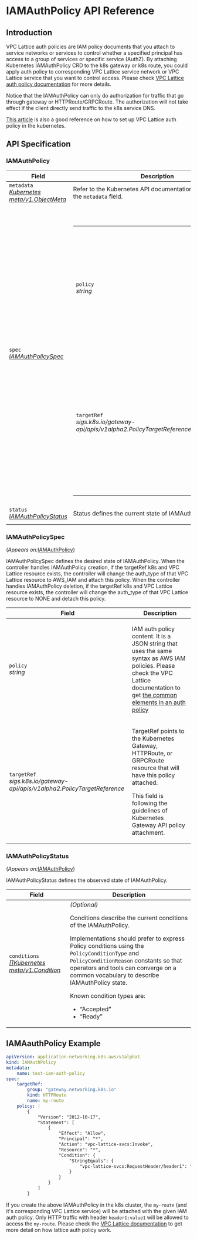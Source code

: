 # IAMAuthPolicy API Reference

## Introduction

VPC Lattice auth policies are IAM policy documents that you attach to service networks or services to control whether a specified principal has access to a group of services or specific service (AuthZ). 
By attaching Kubernetes IAMAuthPolicy CRD to the k8s gateway or k8s route, you could apply auth policy to corresponding VPC Lattice service network or VPC Lattice service that you want to control access. 
Please check [VPC Lattice auth policy documentation](https://docs.aws.amazon.com/vpc-lattice/latest/ug/auth-policies.html) for more details.

Notice that the IAMAuthPolicy can only do authorization for traffic that go through gateway or HTTPRoute/GRPCRoute. The authorization will not take effect if the client directly send traffic to the k8s service DNS.

[This article](https://aws.amazon.com/blogs/containers/implement-aws-iam-authentication-with-amazon-vpc-lattice-and-amazon-eks/) is also a good reference on how to set up VPC Lattice auth policy in the kubernetes.

## API Specification

<h3 id="application-networking.k8s.aws/v1alpha1.IAMAuthPolicy">IAMAuthPolicy</h3>
<div></div>
<table>
   <thead>
      <tr>
         <th>Field</th>
         <th>Description</th>
      </tr>
   </thead>
   <tbody>
      <tr>
         <td>
            <code>metadata</code><br/>
            <em>
            <a href="https://kubernetes.io/docs/reference/generated/kubernetes-api/v1.24/#objectmeta-v1-meta">
            Kubernetes meta/v1.ObjectMeta
            </a>
            </em>
         </td>
         <td>
            Refer to the Kubernetes API documentation for the fields of the
            <code>metadata</code> field.
         </td>
      </tr>
      <tr>
         <td>
            <code>spec</code><br/>
            <em>
            <a href="#application-networking.k8s.aws/v1alpha1.IAMAuthPolicySpec">
            IAMAuthPolicySpec
            </a>
            </em>
         </td>
         <td>
            <br/>
            <br/>
            <table>
               <tr>
                  <td>
                     <code>policy</code><br/>
                     <em>
                     string
                     </em>
                  </td>
                  <td>
                     <p>IAM auth policy content. It is a JSON string that uses the same syntax as AWS IAM policies. Please check the VPC Lattice documentation to get <a href="https://docs.aws.amazon.com/vpc-lattice/latest/ug/auth-policies.html#auth-policies-common-elements">the common elements in an auth policy</a></p>
                  </td>
               </tr>
               <tr>
                  <td>
                     <code>targetRef</code><br/>
                     <em>
                     sigs.k8s.io/gateway-api/apis/v1alpha2.PolicyTargetReference
                     </em>
                  </td>
                  <td>
                     <p>TargetRef points to the Kubernetes Gateway, HTTPRoute, or GRPCRoute resource that will have this policy attached.</p>
                     <p>This field is following the guidelines of Kubernetes Gateway API policy attachment.</p>
                  </td>
               </tr>
            </table>
         </td>
      </tr>
      <tr>
         <td>
            <code>status</code><br/>
            <em>
            <a href="#application-networking.k8s.aws/v1alpha1.IAMAuthPolicyStatus">
            IAMAuthPolicyStatus
            </a>
            </em>
         </td>
         <td>
            <p>Status defines the current state of IAMAuthPolicy.</p>
         </td>
      </tr>
   </tbody>
</table>
<h3 id="application-networking.k8s.aws/v1alpha1.IAMAuthPolicySpec">IAMAuthPolicySpec</h3>
<p>
   (<em>Appears on:</em><a href="#application-networking.k8s.aws/v1alpha1.IAMAuthPolicy">IAMAuthPolicy</a>)
</p>
<div>
   <p>IAMAuthPolicySpec defines the desired state of IAMAuthPolicy.
      When the controller handles IAMAuthPolicy creation, if the targetRef k8s and VPC Lattice resource exists, the controller will change the auth_type of that VPC Lattice resource to AWS_IAM and attach this policy.
      When the controller handles IAMAuthPolicy deletion, if the targetRef k8s and VPC Lattice resource exists, the controller will change the auth_type of that VPC Lattice resource to NONE and detach this policy.
   </p>
</div>
<table>
   <thead>
      <tr>
         <th>Field</th>
         <th>Description</th>
      </tr>
   </thead>
   <tbody>
      <tr>
         <td>
            <code>policy</code><br/>
            <em>
            string
            </em>
         </td>
         <td>
            <p>IAM auth policy content. It is a JSON string that uses the same syntax as AWS IAM policies. Please check the VPC Lattice documentation to get <a href="https://docs.aws.amazon.com/vpc-lattice/latest/ug/auth-policies.html#auth-policies-common-elements">the common elements in an auth policy</a></p>
         </td>
      </tr>
      <tr>
         <td>
            <code>targetRef</code><br/>
            <em>
            sigs.k8s.io/gateway-api/apis/v1alpha2.PolicyTargetReference
            </em>
         </td>
         <td>
            <p>TargetRef points to the Kubernetes Gateway, HTTPRoute, or GRPCRoute resource that will have this policy attached.</p>
            <p>This field is following the guidelines of Kubernetes Gateway API policy attachment.</p>
         </td>
      </tr>
   </tbody>
</table>
<h3 id="application-networking.k8s.aws/v1alpha1.IAMAuthPolicyStatus">IAMAuthPolicyStatus</h3>
<p>
   (<em>Appears on:</em><a href="#application-networking.k8s.aws/v1alpha1.IAMAuthPolicy">IAMAuthPolicy</a>)
</p>
<div>
   <p>IAMAuthPolicyStatus defines the observed state of IAMAuthPolicy.</p>
</div>
<table>
   <thead>
      <tr>
         <th>Field</th>
         <th>Description</th>
      </tr>
   </thead>
   <tbody>
      <tr>
         <td>
            <code>conditions</code><br/>
            <em>
            <a href="https://kubernetes.io/docs/reference/generated/kubernetes-api/v1.24/#condition-v1-meta">
            []Kubernetes meta/v1.Condition
            </a>
            </em>
         </td>
         <td>
            <em>(Optional)</em>
            <p>Conditions describe the current conditions of the IAMAuthPolicy.</p>
            <p>Implementations should prefer to express Policy conditions
               using the <code>PolicyConditionType</code> and <code>PolicyConditionReason</code>
               constants so that operators and tools can converge on a common
               vocabulary to describe IAMAuthPolicy state.
            </p>
            <p>Known condition types are:</p>
            <ul>
               <li>&ldquo;Accepted&rdquo;</li>
               <li>&ldquo;Ready&rdquo;</li>
            </ul>
         </td>
      </tr>
   </tbody>
</table>


## IAMAauthPolicy Example

```yaml
apiVersion: application-networking.k8s.aws/v1alpha1
kind: IAMAuthPolicy
metadata:
    name: test-iam-auth-policy
spec:
    targetRef:
        group: "gateway.networking.k8s.io"
        kind: HTTPRoute
        name: my-route
    policy: |
        {
            "Version": "2012-10-17",
            "Statement": [
                {
                    "Effect": "Allow",
                    "Principal": "*",
                    "Action": "vpc-lattice-svcs:Invoke",
                    "Resource": "*",
                    "Condition": {
                        "StringEquals": {
                            "vpc-lattice-svcs:RequestHeader/header1": "value1"
                        }
                    }
                }
            ]
        }
```

If you create the above IAMAuthPolicy in the k8s cluster, the `my-route` (and it's corresponding VPC Lattice service) will be attached with the given IAM auth policy. 
Only HTTP traffic with header `header1:value1` will be allowed to access the `my-route`. Please check the [VPC Lattice documentation](https://docs.aws.amazon.com/vpc-lattice/latest/ug/auth-policies.html#auth-policies-common-elements) to get more detail on how lattice auth policy work.
